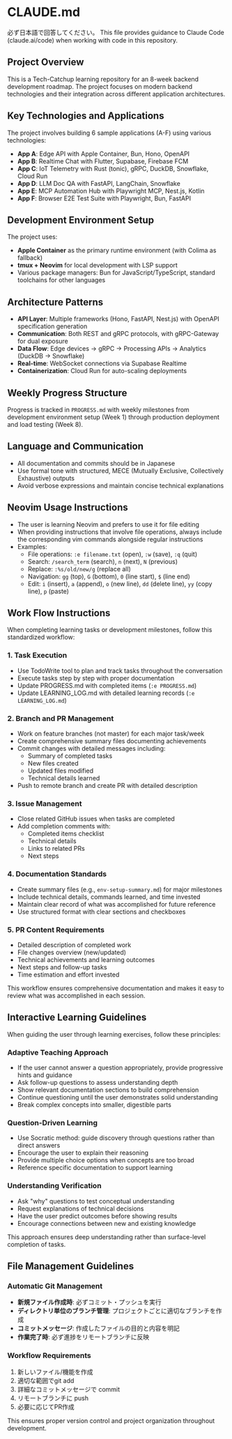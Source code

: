 # CLAUDE.md

必ず日本語で回答してください。
This file provides guidance to Claude Code (claude.ai/code) when working with code in this repository.

## Project Overview

This is a Tech-Catchup learning repository for an 8-week backend development roadmap. The project focuses on modern backend technologies and their integration across different application architectures.

## Key Technologies and Applications

The project involves building 6 sample applications (A-F) using various technologies:

- **App A**: Edge API with Apple Container, Bun, Hono, OpenAPI
- **App B**: Realtime Chat with Flutter, Supabase, Firebase FCM
- **App C**: IoT Telemetry with Rust (tonic), gRPC, DuckDB, Snowflake, Cloud Run
- **App D**: LLM Doc QA with FastAPI, LangChain, Snowflake
- **App E**: MCP Automation Hub with Playwright MCP, Nest.js, Kotlin
- **App F**: Browser E2E Test Suite with Playwright, Bun, FastAPI

## Development Environment Setup

The project uses:

- **Apple Container** as the primary runtime environment (with Colima as fallback)
- **tmux + Neovim** for local development with LSP support
- Various package managers: Bun for JavaScript/TypeScript, standard toolchains for other languages

## Architecture Patterns

- **API Layer**: Multiple frameworks (Hono, FastAPI, Nest.js) with OpenAPI specification generation
- **Communication**: Both REST and gRPC protocols, with gRPC-Gateway for dual exposure
- **Data Flow**: Edge devices → gRPC → Processing APIs → Analytics (DuckDB → Snowflake)
- **Real-time**: WebSocket connections via Supabase Realtime
- **Containerization**: Cloud Run for auto-scaling deployments

## Weekly Progress Structure

Progress is tracked in `PROGRESS.md` with weekly milestones from development environment setup (Week 1) through production deployment and load testing (Week 8).

## Language and Communication

- All documentation and commits should be in Japanese
- Use formal tone with structured, MECE (Mutually Exclusive, Collectively Exhaustive) outputs
- Avoid verbose expressions and maintain concise technical explanations

## Neovim Usage Instructions

- The user is learning Neovim and prefers to use it for file editing
- When providing instructions that involve file operations, always include the corresponding vim commands alongside regular instructions
- Examples:
  - File operations: `:e filename.txt` (open), `:w` (save), `:q` (quit)
  - Search: `/search_term` (search), `n` (next), `N` (previous)
  - Replace: `:%s/old/new/g` (replace all)
  - Navigation: `gg` (top), `G` (bottom), `0` (line start), `$` (line end)
  - Edit: `i` (insert), `a` (append), `o` (new line), `dd` (delete line), `yy` (copy line), `p` (paste)

## Work Flow Instructions

When completing learning tasks or development milestones, follow this standardized workflow:

### 1. Task Execution
- Use TodoWrite tool to plan and track tasks throughout the conversation
- Execute tasks step by step with proper documentation
- Update PROGRESS.md with completed items (`:e PROGRESS.md`)
- Update LEARNING_LOG.md with detailed learning records (`:e LEARNING_LOG.md`)

### 2. Branch and PR Management
- Work on feature branches (not master) for each major task/week
- Create comprehensive summary files documenting achievements
- Commit changes with detailed messages including:
  - Summary of completed tasks
  - New files created
  - Updated files modified
  - Technical details learned
- Push to remote branch and create PR with detailed description

### 3. Issue Management
- Close related GitHub issues when tasks are completed
- Add completion comments with:
  - Completed items checklist
  - Technical details
  - Links to related PRs
  - Next steps

### 4. Documentation Standards
- Create summary files (e.g., `env-setup-summary.md`) for major milestones
- Include technical details, commands learned, and time invested
- Maintain clear record of what was accomplished for future reference
- Use structured format with clear sections and checkboxes

### 5. PR Content Requirements
- Detailed description of completed work
- File changes overview (new/updated)
- Technical achievements and learning outcomes
- Next steps and follow-up tasks
- Time estimation and effort invested

This workflow ensures comprehensive documentation and makes it easy to review what was accomplished in each session.

## Interactive Learning Guidelines

When guiding the user through learning exercises, follow these principles:

### Adaptive Teaching Approach
- If the user cannot answer a question appropriately, provide progressive hints and guidance
- Ask follow-up questions to assess understanding depth
- Show relevant documentation sections to build comprehension
- Continue questioning until the user demonstrates solid understanding
- Break complex concepts into smaller, digestible parts

### Question-Driven Learning
- Use Socratic method: guide discovery through questions rather than direct answers
- Encourage the user to explain their reasoning
- Provide multiple choice options when concepts are too broad
- Reference specific documentation to support learning

### Understanding Verification
- Ask "why" questions to test conceptual understanding
- Request explanations of technical decisions
- Have the user predict outcomes before showing results
- Encourage connections between new and existing knowledge

This approach ensures deep understanding rather than surface-level completion of tasks.

## File Management Guidelines

### Automatic Git Management
- **新規ファイル作成時**: 必ずコミット・プッシュを実行
- **ディレクトリ単位のブランチ管理**: プロジェクトごとに適切なブランチを作成
- **コミットメッセージ**: 作成したファイルの目的と内容を明記
- **作業完了時**: 必ず進捗をリモートブランチに反映

### Workflow Requirements
1. 新しいファイル/機能を作成
2. 適切な範囲でgit add
3. 詳細なコミットメッセージで commit
4. リモートブランチに push
5. 必要に応じてPR作成

This ensures proper version control and project organization throughout development.
